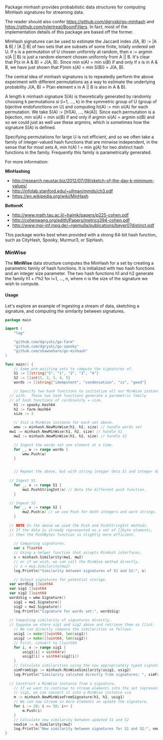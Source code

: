 Package minhash provides probabilistic data structures for computing
MinHash signatures for streaming data.

The reader should also confer https://github.com/dgryski/go-minhash and
https://github.com/tylertreat/BoomFilters.  In fact, most of the
implementation details of this package are based off the former.

MinHash signatures can be used to estimate the Jaccard index
J(A, B) := |A & B| / |A || B| of two sets that are subsets
of some finite, totally ordered set U.  If s is a permutation
of U chosen uniformly at random, then x := argmin s(A || B) is
just a random element chosen uniformly from A || B.  It's
clear that P(x in A & B) = J(A, B).  Since min s(A) = min s(B)
if and only if x is in A & B, we have just shown that
P(min s(A) = min S(B)) = J(A, B).

The central idea of minhash signatures is to repeatedly perform
the above experiment with different permutations as a way to estimate
the underlying probability
J(A, B) = P(an element x in A || B is also  in A & B).

A length k minhash signature S(A) is theoretically generated by randomly
choosing k permutations si (i=1, ..., k) in the symmetric group of U
(group of bijective endofunctions on U) and computing  hi(A) := min si(A)
for each permutation.  We take S(A) := [h1(A), ..., hk(A)].
Since each permutation is a bijection, min si(A) = min si(B) if and
only if argmin si(A) = argmin si(B) and so we could just as
well use these argmins, which is sometimes how the signature S(A) is
defined.

Specifying permutations for large U is not efficient, and so we often
take a family of integer-valued hash functions that are minwise
independent, in the sense that for most sets A,
min h(A) ! = min g(A) for two distinct hash functions in the family.
Frequently this family is parametrically  generated.

For more information:

**MinHashing**
-  http://research.neustar.biz/2012/07/09/sketch-of-the-day-k-minimum-values/
-  http://infolab.stanford.edu/~ullman/mmds/ch3.pdf
-  https://en.wikipedia.org/wiki/MinHash

**BottomK**
-  http://www.math.tau.ac.il/~haimk/papers/p225-cohen.pdf
-  http://cohenwang.org/edith/Papers/metrics394-cohen.pdf
- http://www.mpi-inf.mpg.de/~rgemulla/publications/beyer07distinct.pdf

This package works best when provided with a strong 64-bit hash function,
such as CityHash, Spooky, Murmur3, or SipHash.


### MinWise

The **MinWise** data structure computes the MinHash for a set by
creating a parametric family of hash functions.  It is initialized
with two hash functions and an integer size parameter.  The two hash
functions h1 and h2 generate the family h1 + i\*h2 for i=1, ..., n,
where n is the size of the signature we wish to compute.

#### Usage

Let's explore an example of ingesting a stream of data, sketching a signature,
and computing the similarity between signatures.

```go
package main

import (
	"log"

	"github.com/dgryski/go-farm"
	"github.com/dgryski/go-spooky"
	"github.com/shawnohare/go-minhash"
)

func main() {
	// Some pre-existing sets to compute the signatures of.
	S1 := []string{"5", "1", "2", "3", "4"}
	S2 := []int{1, 2, 3, 4, 5}
	words := []string{"idempotent", "condensation", "is", "good"}

	// Specify two hash functions to initialize all our MinWise instances
  // with.  These two hash functions generate a parametric family
  // of hash functions of cardinality = size.
	h1 := spooky.Hash64
	h2 := farm.Hash64
	size := 3

	// Init a MinWise instance for each set above.
	wmw := minhash.NewMinWise(h1, h2, size) // handle words set
  mw1 := minhash.NewMinWise(h1, h2, size) // handle S1
	mw2 := minhash.NewMinWise(h1, h2, size) // handle S2

	// Ingest the words set one element at a time.
	for _, w := range words {
		wmw.Push(w)
	}


	// Repeat the above, but with string integer data S1 and integer data S2.
	
  // Ingest S1.
	for _, x := range S1 {
		mw1.PushStringInt(x) // Note the different push function.
	}

  // Ingest S2.
	for _, x := range S2 {
		mw2.Push(x) // we use Push for both integers and word strings.
	}
  
  // NOTE In the above we used the Push and PushStringInt methods.
  // If the data is already represented as a set of []byte elements,
  // then the PushBytes function is slightly more efficient.
  
	// Comparing signatures.
	var s float64
	// Using a helper function that accepts MinHash interfaces.
	s = minhash.Similarity(mw1, mw2)
	// or if we wish, we can call the MinWise method directly.
	// s = mw1.Similarity(mw2)
	log.Println("Similarity between signatures of S1 and S2:", s)

	// Output signatures for potential storage. 
  var wordSig []uint64 
  var sig1 []uint64 
  var sig2 []uint64 
  wordsSig = wmw.Signature()
	sig1 = mw1.Signature()
	sig2 = mw2.Signature()
	log.Println("Signature for words set:", wordsSig)
  
  // Computing similarity of signatures directly.
  // Suppose we store sig1 and sig2 above and retrieve them as []int.
	// We can directly compare the similarities as follows.
	usig1 := make([]uint64, len(sig1))
	usig2 := make([]uint64, len(sig2))
	// First, convert to []uint64
	for i, v := range sig1 {
		usig1[i] = uint64(v)
		usig2[i] = uint64(sig2[i])
	}
	// Calculate similarities using the now appropriately typed signatures.
	simFromSigs := minhash.MinWiseSimilarity(usig1, usig2)
	log.Println("Similarity calcuted directly from signatures: ", simFromSigs)
  
  // Construct a MinWise instance from a signature.
	// If we want to continue to stream elements into the set represented by
	// sig1, we can convert it into a MinWise instance via
	m := minhash.NewMinWiseFromSignature(h1, h2, usig1)
	// We can now stream in more elements an update the signature.
	for i := 20; i <= 50; i++ {
		m.Push(i)
	}
	// Calculate new similarity between updated S1 and S2
	newSim := m.Similarity(mw2)
	log.Println("New similarity between signatures for S1 and S2:", newSim)
}
```

